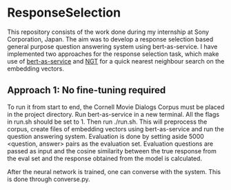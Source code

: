 # ResponseSelection

This repository consists of the work done during my internship at Sony Corporation, Japan. The aim was to develop a response selection based general purpose question answering system using bert-as-service. I have implemented two approaches for the response selection task, which make use of [bert-as-service](https://github.com/hanxiao/bert-as-service) and [NGT](https://github.com/yahoojapan/NGT) for a quick nearest neighbour search on the embedding vectors. 

## Approach 1: No fine-tuning required

To run it from start to end, the Cornell Movie Dialogs Corpus must be placed in the project directory. Run bert-as-service in a new terminal. All the flags in run.sh should be set to 1. Then run ./run.sh. This will preprocess the corpus, create files of embedding vectors using bert-as-service and run the question answering system. Evaluation is done by setting aside 5000 <question, answer> pairs as the evaluation set. Evaluation questions are passed as input and the cosine similarity between the true response from the eval set and the response obtained from the model is calculated. 

After the neural network is trained, one can converse with the system. This is done through converse.py.

